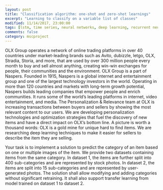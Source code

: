 ```yaml
---
layout: post
title: "Classification algorithm: one-shot and zero-shot learnings" 
excerpt: "Learning to classify on a variable list of classes"
modified: 11/14/2017, 23:00:00
tags: [lstm, time series, neural networks, deep learning, recurrent neural networks, pedestrian tracking, trajectory modelling]
comments: false
category: mscproject
---
```


OLX Group operates a network of online trading platforms in over 40 countries under market-leading brands such as Avito, dubizzle, letgo, OLX, Stradia, Storia, and more, that are used by over 300 million people every month to buy and sell almost anything, creating win-win exchanges for people, their communities and the environment. OLX Group is a part of Naspers. Founded in 1915, Naspers is a global internet and entertainment group and one of the largest technology investors in the world. Operating in more than 120 countries and markets with long-term growth potential, Naspers builds leading companies that empower people and enrich communities. It runs some of the world’s leading platforms in internet, video entertainment, and media.
The Personalization & Relevance team at OLX is increasing transactions between buyers and sellers by showing the most relevant content to our users. We are developing personalization technologies and optimization strategies that fuel the discovery of new items and have a direct impact on OLX’s bottom line. A picture is worth a thousand words: OLX is a gold mine for unique hard to find items. We are researching deep learning techniques to make it easier for sellers to describe the item they are selling.

Your task is to implement a solution to predict the category of an item based on one or multiple images of the item. We provide two datasets containing items from the same category. In dataset 1, the items are further split into 400 sub-categories and are represented by stock photos. In dataset 2, the items are split into 15 sub-categories and are represented by user-generated photos. The solution shall allow modifying and adding categories without significant retraining. It shall also support transfer learning from model trained on dataset 1 to dataset 2.

